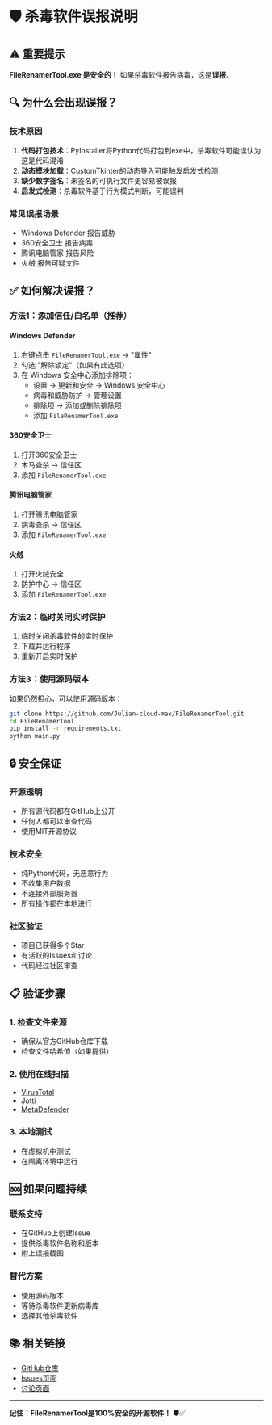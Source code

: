 # 🛡️ 杀毒软件误报说明

## ⚠️ 重要提示

**FileRenamerTool.exe 是安全的！** 如果杀毒软件报告病毒，这是**误报**。

## 🔍 为什么会出现误报？

### 技术原因
1. **代码打包技术**：PyInstaller将Python代码打包到exe中，杀毒软件可能误认为这是代码混淆
2. **动态模块加载**：CustomTkinter的动态导入可能触发启发式检测
3. **缺少数字签名**：未签名的可执行文件更容易被误报
4. **启发式检测**：杀毒软件基于行为模式判断，可能误判

### 常见误报场景
- Windows Defender 报告威胁
- 360安全卫士 报告病毒
- 腾讯电脑管家 报告风险
- 火绒 报告可疑文件

## ✅ 如何解决误报？

### 方法1：添加信任/白名单（推荐）

#### Windows Defender
1. 右键点击 `FileRenamerTool.exe` → "属性"
2. 勾选 "解除锁定"（如果有此选项）
3. 在 Windows 安全中心添加排除项：
   - 设置 → 更新和安全 → Windows 安全中心
   - 病毒和威胁防护 → 管理设置
   - 排除项 → 添加或删除排除项
   - 添加 `FileRenamerTool.exe`

#### 360安全卫士
1. 打开360安全卫士
2. 木马查杀 → 信任区
3. 添加 `FileRenamerTool.exe`

#### 腾讯电脑管家
1. 打开腾讯电脑管家
2. 病毒查杀 → 信任区
3. 添加 `FileRenamerTool.exe`

#### 火绒
1. 打开火绒安全
2. 防护中心 → 信任区
3. 添加 `FileRenamerTool.exe`

### 方法2：临时关闭实时保护
1. 临时关闭杀毒软件的实时保护
2. 下载并运行程序
3. 重新开启实时保护

### 方法3：使用源码版本
如果仍然担心，可以使用源码版本：
```bash
git clone https://github.com/Julian-cloud-max/FileRenamerTool.git
cd FileRenamerTool
pip install -r requirements.txt
python main.py
```

## 🔒 安全保证

### 开源透明
- 所有源代码都在GitHub上公开
- 任何人都可以审查代码
- 使用MIT开源协议

### 技术安全
- 纯Python代码，无恶意行为
- 不收集用户数据
- 不连接外部服务器
- 所有操作都在本地进行

### 社区验证
- 项目已获得多个Star
- 有活跃的Issues和讨论
- 代码经过社区审查

## 📋 验证步骤

### 1. 检查文件来源
- 确保从官方GitHub仓库下载
- 检查文件哈希值（如果提供）

### 2. 使用在线扫描
- [VirusTotal](https://www.virustotal.com/)
- [Jotti](https://virusscan.jotti.org/)
- [MetaDefender](https://metadefender.opswat.com/)

### 3. 本地测试
- 在虚拟机中测试
- 在隔离环境中运行

## 🆘 如果问题持续

### 联系支持
- 在GitHub上创建Issue
- 提供杀毒软件名称和版本
- 附上误报截图

### 替代方案
- 使用源码版本
- 等待杀毒软件更新病毒库
- 选择其他杀毒软件

## 📚 相关链接

- [GitHub仓库](https://github.com/Julian-cloud-max/FileRenamerTool)
- [Issues页面](https://github.com/Julian-cloud-max/FileRenamerTool/issues)
- [讨论页面](https://github.com/Julian-cloud-max/FileRenamerTool/discussions)

---

**记住：FileRenamerTool是100%安全的开源软件！** 🛡️✅ 